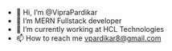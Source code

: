 - 👋 Hi, I’m @VipraPardikar
- 👀 I’m MERN Fullstack developer
- 🌱 I’m currently working at HCL Technologies
- 📫 How to reach me vpardikar8@gmail.com
<!-- - 💞️ I’m looking to collaborate on ... -->

<!---
VipraPardikar/VipraPardikar is a ✨ special ✨ repository because its `README.md` (this file) appears on your GitHub profile.
You can click the Preview link to take a look at your changes.
--->
